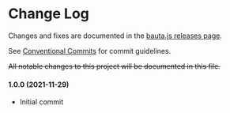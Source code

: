 # Change Log

Changes and fixes are documented in the [bauta.js releases page](https://github.com/axa-group/bauta.js/releases).

See [Conventional Commits](https://conventionalcommits.org) for commit guidelines.

~~All notable changes to this project will be documented in this file.~~

#### 1.0.0 (2021-11-29)

- Initial commit